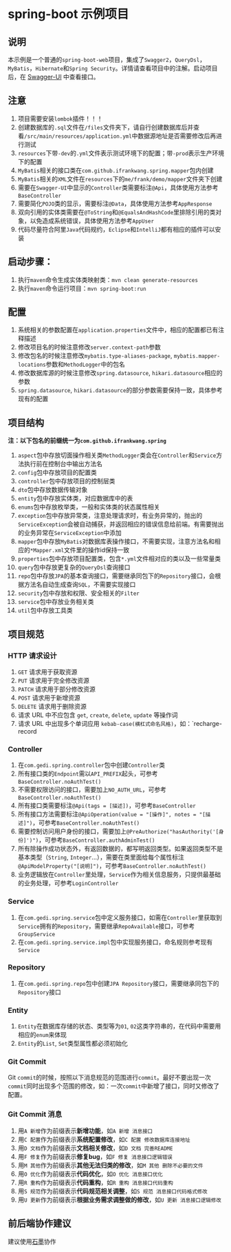 # spring-boot 示例项目
## 说明
本示例是一个普通的`spring-boot-web`项目，集成了`Swagger2`，`QueryDsl`，`MyBatis`，`Hibernate`和`Spring Security`。详情请查看项目中的注解。启动项目后，在 [Swagger-UI](http://localhost:8000/promise-app-server/swagger-ui.html) 中查看接口。

## 注意
1. 项目需要安装`lombok`插件！！！
2. 创建数据库的`.sql`文件在`/files`文件夹下，请自行创建数据库后并查看`/src/main/resources/application.yml`中数据源地址是否需要修改后再进行测试
3. `resources`下带`-dev`的`.yml`文件表示测试环境下的配置；带`-prod`表示生产环境下的配置
3. `MyBatis`相关的接口类在`com.github.ifrankwang.spring.mapper`包内创建
4. `MyBatis`相关的`XML`文件在`resources`下的`me/frank/demo/mapper`文件夹下创建
5. 需要在`Swagger-UI`中显示的`Controller`类需要标注`@Api`，具体使用方法参考`BaseController`
6. 需要简化`POJO`类的显示，需要标注`@Data`，具体使用方法参考`AppResponse`
8. 双向引用的实体类需要在`@ToString`和`@EqualsAndHashCode`里排除引用的类对象，以免造成系统错误，具体使用方法参考`AppUser`
9. 代码尽量符合阿里`Java`代码规约，`Eclipse`和`IntelliJ`都有相应的插件可以安装

## 启动步骤：
1. 执行`maven`命令生成实体类映射类：`mvn clean generate-resources`
2. 执行`maven`命令运行项目：`mvn spring-boot:run`

## 配置

1. 系统相关的参数配置在`application.properties`文件中，相应的配置都已有注释描述
2. 修改项目名的时候注意修改`server.context-path`参数
3. 修改包名的时候注意修改`mybatis.type-aliases-package`, `mybatis.mapper-locations`参数和`MethodLogger`中的包名
4. 修改数据库源的时候注意修改`spring.datasource`, `hikari.datasource`相应的参数
5. `spring.datasource`, `hikari.datasource`的部分参数需要保持一致，具体参考现有的配置

## 项目结构

**注：以下包名的前缀统一为`com.github.ifrankwang.spring`**

1. `aspect`包中存放切面操作相关类`MethodLogger`类会在`Controller`和`Service`方法执行前在控制台中输出方法名
2. `config`包中存放项目的配置类
3. `controller`包中存放项目的控制层类
4. `dto`包中存放数据传输对象
5. `entity`包中存放实体类，对应数据库中的表
6. `enums`包中存放枚举类，一般和实体类的状态属性相关
7. `exception`包中存放异常类，注意处理请求时，有业务异常的，抛出的`ServiceException`会被自动捕获，并返回相应的错误信息给前端。有需要抛出的业务异常在`ServiceException`中添加
8. `mapper`包中存放`MyBatis`对数据库表操作接口，不需要实现，注意方法名和相应的`*Mapper.xml`文件里的操作id保持一致
9. `properties`包中存放项目配置类，包含`*.yml`文件相对应的类以及一些常量类
10. `query`包中存放更复杂的`QueryDsl`查询接口
11. `repo`包中存放`JPA`的基本查询接口，需要继承同包下的`Repository`接口，会根据方法名自动生成查询`SQL`，不需要实现接口
12. `security`包中存放和权限、安全相关的`Filter`
13. `service`包中存放业务相关类
14. `util`包中存放工具类

## 项目规范

### HTTP 请求设计

1. `GET` 请求用于获取资源
2. `PUT` 请求用于完全修改资源
3. `PATCH` 请求用于部分修改资源
4. `POST` 请求用于新增资源
5. `DELETE` 请求用于删除资源
6. 请求 URL 中不应包含 `get`, `create`, `delete`, `update` 等操作词
7. 请求 URL 中出现多个单词应用 `kebab-case(横杠式命名风格)`，如：`recharge-record

### Controller

1. 在`com.gedi.spring.controller`包中创建`Controller`类
2. 所有接口类的`Endpoint`需以`API_PREFIX`起头，可参考`BaseController.noAuthTest()`
3. 不需要权限访问的接口，需要加上`NO_AUTH_URL`，可参考`BaseController.noAuthTest()`
4. 所有接口类需要标注`@Api(tags = [描述])`，可参考`BaseController`
5. 所有接口方法需要标注`@ApiOperation(value = "[操作]", notes = "[描述]")`，可参考`BaseController.noAuthTest()`
6. 需要控制访问用户身份的接口，需要加上`@PreAuthorize("hasAuthority('[身份]')")`，可参考`BaseController.authAdminTest()`
7. 所有除操作成功状态外，有返回数据的，都写明返回类型。如果返回类型不是基本类型（`String`, `Integer`...），需要在类里面给每个属性标注`@ApiModelProperty("[说明]")`，可参考`BaseController.noAuthTest()`
8. 业务逻辑放在`Controller`里处理，`Service`作为相关信息服务，只提供最基础的业务处理，可参考`LoginController`

### Service

1. 在`com.gedi.spring.service`包中定义服务接口，如需在`Controller`里获取到`Service`拥有的`Repository`，需要继承`RepoAvailable`接口，可参考`GroupService`
2. 在`com.gedi.spring.service.impl`包中实现服务接口，命名规则参考现有`Service`

### Repository

1. 在`com.gedi.spring.repo`包中创建`JPA Repository`接口，需要继承同包下的`Repository`接口

### Entity

1. `Entity`在数据库存储的状态、类型等为`01`, `02`这类字符串的，在代码中需要用相应的`enum`来体现
2. `Entity`的`List`, `Set`类型属性都必须初始化

### Git Commit

Git `commit`的时候，按照以下消息规范的范围进行`commit`。最好不要出现一次`commit`同时出现多个范围的修改，如：一次`commit`中新增了接口，同时又修改了配置。

### Git Commit 消息

1. 用`A 新增`作为前缀表示**新增功能**，如`A 新增 消息接口`
2. 用`C 配置`作为前缀表示**系统配置修改**，如`C 配置 修改数据库连接地址`
3. 用`D 文档`作为前缀表示**文档相关修改**，如`D 文档 完善README`
4. 用`F 修复`作为前缀表示**修复bug**，如`F 修复 消息接口逻辑错误`
5. 用`M 其他`作为前缀表示**其他无法归类的修改**，如`M 其他 删除不必要的文件`
6. 用`O 优化`作为前缀表示**代码优化**，如`O 优化 消息接口优化`
7. 用`R 重构`作为前缀表示**代码重构**，如`R 重构 消息接口代码重构`
8. 用`S 规范`作为前缀表示**代码规范相关调整**，如`S 规范 消息接口代码格式修改`
9. 用`U 更新`作为前缀表示**根据业务需求调整做的修改**，如`U 更新 消息接口逻辑修改`

## 前后端协作建议

建议使用[石墨](https://shimo.im/)协作